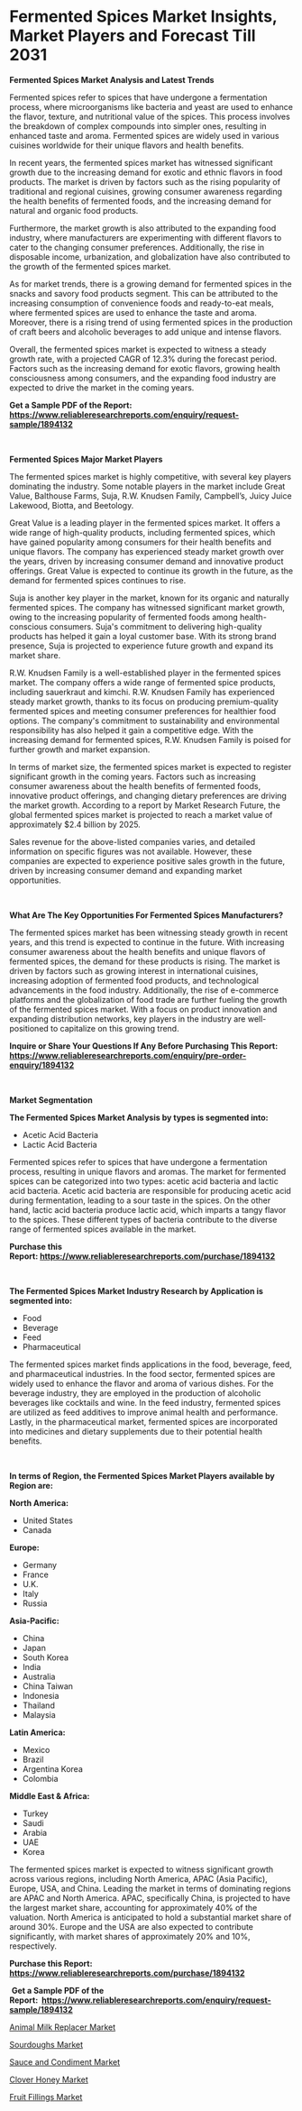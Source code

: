 <p><h1>Fermented Spices Market Insights, Market Players and Forecast Till 2031</h1></p><p><strong>Fermented Spices Market Analysis and Latest Trends</strong></p>
<p><p>Fermented spices refer to spices that have undergone a fermentation process, where microorganisms like bacteria and yeast are used to enhance the flavor, texture, and nutritional value of the spices. This process involves the breakdown of complex compounds into simpler ones, resulting in enhanced taste and aroma. Fermented spices are widely used in various cuisines worldwide for their unique flavors and health benefits.</p><p>In recent years, the fermented spices market has witnessed significant growth due to the increasing demand for exotic and ethnic flavors in food products. The market is driven by factors such as the rising popularity of traditional and regional cuisines, growing consumer awareness regarding the health benefits of fermented foods, and the increasing demand for natural and organic food products.</p><p>Furthermore, the market growth is also attributed to the expanding food industry, where manufacturers are experimenting with different flavors to cater to the changing consumer preferences. Additionally, the rise in disposable income, urbanization, and globalization have also contributed to the growth of the fermented spices market.</p><p>As for market trends, there is a growing demand for fermented spices in the snacks and savory food products segment. This can be attributed to the increasing consumption of convenience foods and ready-to-eat meals, where fermented spices are used to enhance the taste and aroma. Moreover, there is a rising trend of using fermented spices in the production of craft beers and alcoholic beverages to add unique and intense flavors.</p><p>Overall, the fermented spices market is expected to witness a steady growth rate, with a projected CAGR of 12.3% during the forecast period. Factors such as the increasing demand for exotic flavors, growing health consciousness among consumers, and the expanding food industry are expected to drive the market in the coming years.</p></p>
<p><strong>Get a Sample PDF of the Report:&nbsp; <a href="https://www.reliableresearchreports.com/enquiry/request-sample/1894132">https://www.reliableresearchreports.com/enquiry/request-sample/1894132</a></strong></p>
<p>&nbsp;</p>
<p><strong>Fermented Spices Major Market Players</strong></p>
<p><p>The fermented spices market is highly competitive, with several key players dominating the industry. Some notable players in the market include Great Value, Balthouse Farms, Suja, R.W. Knudsen Family, Campbell’s, Juicy Juice Lakewood, Biotta, and Beetology.</p><p>Great Value is a leading player in the fermented spices market. It offers a wide range of high-quality products, including fermented spices, which have gained popularity among consumers for their health benefits and unique flavors. The company has experienced steady market growth over the years, driven by increasing consumer demand and innovative product offerings. Great Value is expected to continue its growth in the future, as the demand for fermented spices continues to rise.</p><p>Suja is another key player in the market, known for its organic and naturally fermented spices. The company has witnessed significant market growth, owing to the increasing popularity of fermented foods among health-conscious consumers. Suja's commitment to delivering high-quality products has helped it gain a loyal customer base. With its strong brand presence, Suja is projected to experience future growth and expand its market share.</p><p>R.W. Knudsen Family is a well-established player in the fermented spices market. The company offers a wide range of fermented spice products, including sauerkraut and kimchi. R.W. Knudsen Family has experienced steady market growth, thanks to its focus on producing premium-quality fermented spices and meeting consumer preferences for healthier food options. The company's commitment to sustainability and environmental responsibility has also helped it gain a competitive edge. With the increasing demand for fermented spices, R.W. Knudsen Family is poised for further growth and market expansion.</p><p>In terms of market size, the fermented spices market is expected to register significant growth in the coming years. Factors such as increasing consumer awareness about the health benefits of fermented foods, innovative product offerings, and changing dietary preferences are driving the market growth. According to a report by Market Research Future, the global fermented spices market is projected to reach a market value of approximately $2.4 billion by 2025.</p><p>Sales revenue for the above-listed companies varies, and detailed information on specific figures was not available. However, these companies are expected to experience positive sales growth in the future, driven by increasing consumer demand and expanding market opportunities.</p></p>
<p>&nbsp;</p>
<p><strong>What Are The Key Opportunities For Fermented Spices Manufacturers?</strong></p>
<p><p>The fermented spices market has been witnessing steady growth in recent years, and this trend is expected to continue in the future. With increasing consumer awareness about the health benefits and unique flavors of fermented spices, the demand for these products is rising. The market is driven by factors such as growing interest in international cuisines, increasing adoption of fermented food products, and technological advancements in the food industry. Additionally, the rise of e-commerce platforms and the globalization of food trade are further fueling the growth of the fermented spices market. With a focus on product innovation and expanding distribution networks, key players in the industry are well-positioned to capitalize on this growing trend.</p></p>
<p><strong>Inquire or Share Your Questions If Any Before Purchasing This Report: <a href="https://www.reliableresearchreports.com/enquiry/pre-order-enquiry/1894132">https://www.reliableresearchreports.com/enquiry/pre-order-enquiry/1894132</a></strong></p>
<p>&nbsp;</p>
<p><strong>Market Segmentation</strong></p>
<p><strong>The Fermented Spices Market Analysis by types is segmented into:</strong></p>
<p><ul><li>Acetic Acid Bacteria</li><li>Lactic Acid Bacteria</li></ul></p>
<p><p>Fermented spices refer to spices that have undergone a fermentation process, resulting in unique flavors and aromas. The market for fermented spices can be categorized into two types: acetic acid bacteria and lactic acid bacteria. Acetic acid bacteria are responsible for producing acetic acid during fermentation, leading to a sour taste in the spices. On the other hand, lactic acid bacteria produce lactic acid, which imparts a tangy flavor to the spices. These different types of bacteria contribute to the diverse range of fermented spices available in the market.</p></p>
<p><strong>Purchase this Report:&nbsp;<a href="https://www.reliableresearchreports.com/purchase/1894132">https://www.reliableresearchreports.com/purchase/1894132</a></strong></p>
<p>&nbsp;</p>
<p><strong>The Fermented Spices Market Industry Research by Application is segmented into:</strong></p>
<p><ul><li>Food</li><li>Beverage</li><li>Feed</li><li>Pharmaceutical</li></ul></p>
<p><p>The fermented spices market finds applications in the food, beverage, feed, and pharmaceutical industries. In the food sector, fermented spices are widely used to enhance the flavor and aroma of various dishes. For the beverage industry, they are employed in the production of alcoholic beverages like cocktails and wine. In the feed industry, fermented spices are utilized as feed additives to improve animal health and performance. Lastly, in the pharmaceutical market, fermented spices are incorporated into medicines and dietary supplements due to their potential health benefits.</p></p>
<p>&nbsp;</p>
<p><strong>In terms of Region, the Fermented Spices Market Players available by Region are:</strong></p>
<p>
    <p> <strong> North America: </strong>
        <ul>
            <li>United States</li>
            <li>Canada</li>
        </ul>
        </p> 
    <p> <strong> Europe: </strong>
        <ul>
            <li>Germany</li>
            <li>France</li>
            <li>U.K.</li>
            <li>Italy</li>
            <li>Russia</li>
        </ul>
        </p> 
    <p> <strong> Asia-Pacific: </strong>
        <ul>
            <li>China</li>
            <li>Japan</li>
            <li>South Korea</li>
            <li>India</li>
            <li>Australia</li>
            <li>China Taiwan</li>
            <li>Indonesia</li>
            <li>Thailand</li>
            <li>Malaysia</li>
        </ul>
        </p> 
    <p> <strong> Latin America: </strong>
        <ul>
            <li>Mexico</li>
            <li>Brazil</li>
            <li>Argentina Korea</li>
            <li>Colombia</li>
        </ul>
        </p> 
    <p> <strong> Middle East & Africa: </strong>
        <ul>
            <li>Turkey</li>
            <li>Saudi</li>
            <li>Arabia</li>
            <li>UAE</li>
            <li>Korea</li>
        </ul>
    </p>
    </p>
<p><p>The fermented spices market is expected to witness significant growth across various regions, including North America, APAC (Asia Pacific), Europe, USA, and China. Leading the market in terms of dominating regions are APAC and North America. APAC, specifically China, is projected to have the largest market share, accounting for approximately 40% of the valuation. North America is anticipated to hold a substantial market share of around 30%. Europe and the USA are also expected to contribute significantly, with market shares of approximately 20% and 10%, respectively.</p></p>
<p><strong>Purchase this Report: <a href="https://www.reliableresearchreports.com/purchase/1894132">https://www.reliableresearchreports.com/purchase/1894132</a></strong></p>
<p>&nbsp;<strong>Get a Sample PDF of the Report:&nbsp;&nbsp;<a href="https://www.reliableresearchreports.com/enquiry/request-sample/1894132">https://www.reliableresearchreports.com/enquiry/request-sample/1894132</a></strong></p>
<p><strong></strong></p>
<p><p><a href="https://github.com/indrystar/Market-Research-Report-List-1/blob/main/animal-milk-replacer-market.md">Animal Milk Replacer Market</a></p><p><a href="https://github.com/khayangel/Market-Research-Report-List-1/blob/main/sourdoughs-market.md">Sourdoughs Market</a></p><p><a href="https://github.com/elizabethdagraca/Market-Research-Report-List-1/blob/main/sauce-and-condiment-market.md">Sauce and Condiment Market</a></p><p><a href="https://github.com/lababdou/Market-Research-Report-List-1/blob/main/clover-honey-market.md">Clover Honey Market</a></p><p><a href="https://github.com/antony131rp/Market-Research-Report-List-1/blob/main/fruit-fillings-market.md">Fruit Fillings Market</a></p></p>